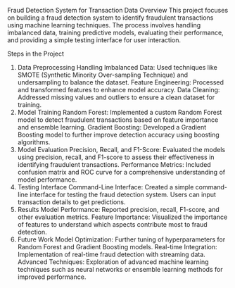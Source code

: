 Fraud Detection System for Transaction Data
Overview
This project focuses on building a fraud detection system to identify fraudulent transactions using machine learning techniques. The process involves handling imbalanced data, training predictive models, evaluating their performance, and providing a simple testing interface for user interaction.

Steps in the Project
1. Data Preprocessing
Handling Imbalanced Data:
Used techniques like SMOTE (Synthetic Minority Over-sampling Technique) and undersampling to balance the dataset.
Feature Engineering:
Processed and transformed features to enhance model accuracy.
Data Cleaning:
Addressed missing values and outliers to ensure a clean dataset for training.
2. Model Training
Random Forest:
Implemented a custom Random Forest model to detect fraudulent transactions based on feature importance and ensemble learning.
Gradient Boosting:
Developed a Gradient Boosting model to further improve detection accuracy using boosting algorithms.
3. Model Evaluation
Precision, Recall, and F1-Score:
Evaluated the models using precision, recall, and F1-score to assess their effectiveness in identifying fraudulent transactions.
Performance Metrics:
Included confusion matrix and ROC curve for a comprehensive understanding of model performance.
4. Testing Interface
Command-Line Interface:
Created a simple command-line interface for testing the fraud detection system. Users can input transaction details to get predictions.
5. Results
Model Performance:
Reported precision, recall, F1-score, and other evaluation metrics.
Feature Importance:
Visualized the importance of features to understand which aspects contribute most to fraud detection.
6. Future Work
Model Optimization:
Further tuning of hyperparameters for Random Forest and Gradient Boosting models.
Real-time Integration:
Implementation of real-time fraud detection with streaming data.
Advanced Techniques:
Exploration of advanced machine learning techniques such as neural networks or ensemble learning methods for improved performance.
